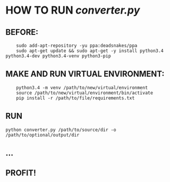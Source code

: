 # HOW TO RUN *converter.py*

## BEFORE:

``` 
	sudo add-apt-repository -yu ppa:deadsnakes/ppa
	sudo apt-get update && sudo apt-get -y install python3.4 python3.4-dev python3.4-venv python3-pip 
```

## MAKE AND RUN VIRTUAL ENVIRONMENT:

``` 
	python3.4 -m venv /path/to/new/virtual/environment
	source /path/to/new/virtual/environment/bin/activate
	pip install -r /path/to/file/requirements.txt
```

## RUN

``` python converter.py /path/to/source/dir -o /path/to/optional/output/dir ```

## ...

## PROFIT!
